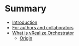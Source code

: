 # Summary

* [Introduction](README.md)
* [For authors and collaborators](for-authors-and-collaborators.md)
* [What is vRealize Orchestrator](what-is-vrealize-orchestratormd.md)
   * [Origin](what-is-vrealize-orchestrator/origin.md)

